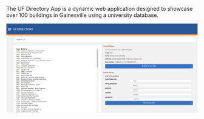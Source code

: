 The UF Directory App is a dynamic web application designed to showcase over 100 buildings in Gainesville using a university database.

![Directory](my-app/public/DirectoryExample.PNG)
